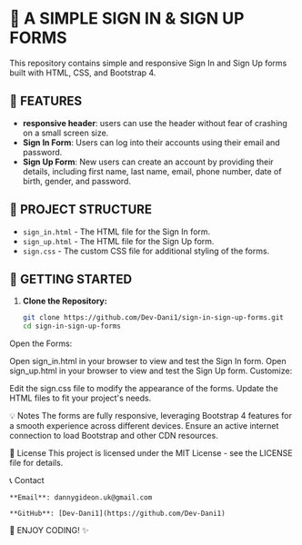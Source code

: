 # 🔐  A SIMPLE SIGN IN & SIGN UP FORMS

This repository contains simple and responsive Sign In and Sign Up forms built with HTML, CSS, and Bootstrap 4.

## 🌟 FEATURES

- **responsive header**: users can use the header without fear of crashing on a small screen size.
- **Sign In Form**: Users can log into their accounts using their email and password.
- **Sign Up Form**: New users can create an account by providing their details, including first name, last name, email, phone number, date of birth, gender, and password.

## 📂 PROJECT STRUCTURE

- `sign_in.html` - The HTML file for the Sign In form.
- `sign_up.html` - The HTML file for the Sign Up form.
- `sign.css` - The custom CSS file for additional styling of the forms.

## 🚀 GETTING STARTED

1. **Clone the Repository:**
   ```bash
   git clone https://github.com/Dev-Dani1/sign-in-sign-up-forms.git
   cd sign-in-sign-up-forms
Open the Forms:

Open sign_in.html in your browser to view and test the Sign In form.
Open sign_up.html in your browser to view and test the Sign Up form.
Customize:

Edit the sign.css file to modify the appearance of the forms.
Update the HTML files to fit your project's needs.

💡 Notes
The forms are fully responsive, leveraging Bootstrap 4 features for a smooth experience across different devices.
Ensure an active internet connection to load Bootstrap and other CDN resources.

📄 License
This project is licensed under the MIT License - see the LICENSE file for details.

📞 Contact

    **Email**: dannygideon.uk@gmail.com
    
    **GitHub**: [Dev-Dani1](https://github.com/Dev-Dani1)



🎉 ENJOY CODING! ✨
